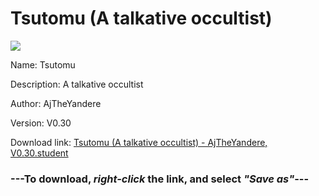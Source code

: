# Tsutomu (A talkative occultist)

<img src = "https://raw.githubusercontent.com/Arbiter1223/Daigaku-Gurashi-Custom-Students/master/Students/Files/Tsutomu%20(A%20talkative%20occultist).png">

Name: Tsutomu

Description: A talkative occultist

Author: AjTheYandere

Version: V0.30

Download link: <a href="https://raw.githubusercontent.com/Arbiter1223/Daigaku-Gurashi-Custom-Students/master/Students/Files/Tsutomu%20(A%20talkative%20occultist)%20-%20AjTheYandere%2C%20V0.30.student">Tsutomu (A talkative occultist) - AjTheYandere, V0.30.student</a>

### ---**To download, _right-click_ the link, and select _"Save as"_**---
